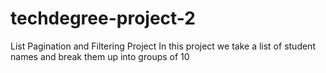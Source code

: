 # techdegree-project-2
 List Pagination and Filtering Project
In this project we take a list of student names and break them up into groups of 10